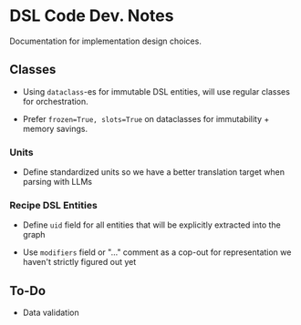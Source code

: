 # DSL Code Dev. Notes

Documentation for implementation design choices.

## Classes

- Using `dataclass`-es for immutable DSL entities, will use regular classes for orchestration.

- Prefer `frozen=True, slots=True` on dataclasses for immutability + memory savings.

### Units

- Define standardized units so we have a better translation target when parsing with LLMs

### Recipe DSL Entities

- Define `uid` field for all entities that will be explicitly extracted into the graph

- Use `modifiers` field or "..." comment as a cop-out for representation we haven't strictly figured out yet

## To-Do

- Data validation